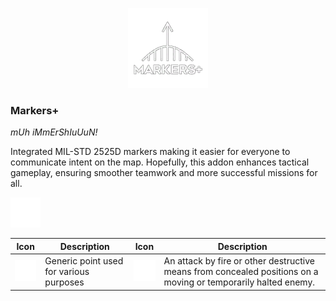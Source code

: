 <p align="center">
  <img width="128" height="128" src="https://github.com/0xBC13FE/ImageDatabase/blob/main/PNG/pluslogo.png">
</p>

### Markers+
*mUh iMmErShIuUuN!*

Integrated MIL-STD 2525D markers making it easier for everyone to communicate intent on the map. Hopefully, this addon enhances tactical gameplay, ensuring smoother teamwork and more successful missions for all.

![](https://github.com/0xBC13FE/ImageDatabase/blob/main/PNG/aapoint.png)

Icon | Description | Icon | Description
---------- | ---------- | ---------- | ---------- |
![](https://github.com/0xBC13FE/ImageDatabase/blob/main/PNG/aapoint.png) | Generic point used for various purposes | ![](https://github.com/0xBC13FE/ImageDatabase/blob/main/PNG/ambush.png) | An attack by fire or other destructive means from concealed positions on a moving or temporarily halted enemy.
